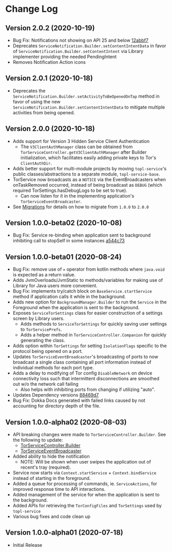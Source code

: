 # Change Log

## Version 2.0.2 (2020-10-19)
 - Bug Fix: Notifications not showing on API 25 and below [12abbf7](https://github.com/05nelsonm/TorOnionProxyLibrary-Android/commit/12abbf7faec781cb2c9b0a9babf3fe0e3d6cb352)
 - Deprecates `ServiceNotification.Builder.setContentIntentData` in favor of
 `ServiceNotification.Builder.setContentIntent` via Library implementer providing the needed PendingIntent
 - Removes Notification Action icons

## Version 2.0.1 (2020-10-18)
 - Deprecates the `ServiceNotification.Builder.setActivityToBeOpenedOnTap` method in favor of using
 the new `ServiceNotification.Builder.setContentIntentData` to mitigate multiple activities from
 being opened.

## Version 2.0.0 (2020-10-18)
 - Adds support for Version 3 Hidden Service Client Authentication
     - The `V3ClientAuthManager` class can be obtained from `TorServiceController.getV3ClientAuthManager`
     after Builder initialization, which facilitates easily adding private keys to Tor's `ClientAuthDir`.
 - Adds better support for multi-module projects by moving `topl-service`'s public
 classes/abstractions to a separate module, `topl-service-base`.
 - TorService now broadcasts as a `NOTICE` via the EventBroadcasters when onTaskRemoved occurred,
 instead of being broadcast as `DEBUG` (which required TorSettings.hasDebugLogs to be set to true).
     - Can now listen for it in the implementing application's `TorServiceEventBroadcaster`.
 - See [Migrations](./migration.md) for details on how to migrate from `1.0.0` to `2.0.0`

## Version 1.0.0-beta02 (2020-10-08)
 - Bug Fix: Service re-binding when application sent to background inhibiting call to stopSelf in 
 some instances [a544c73](https://github.com/05nelsonm/TorOnionProxyLibrary-Android/pull/85/commits/a544c73a7c28211c75063df6af30001f2ec1c071)

## Version 1.0.0-beta01 (2020-08-24)
 - Bug Fix: remove use of `=` operator from kotlin methods where `java.void` is expected as a return value.
 - Adds JvmOverloads/JvmStatic to methods/variables for making use of Library for Java users more convenient.
 - Bug Fix: implements try/catch block on `BaseService.startService` method if application calls it while in the background.
 - Adds new option for `BackgroundManager.Builder` to run the `Service` in the Foreground when the application is sent 
 to the background.
 - Exposes `ServiceTorSettings` class for easier construction of a settings screen by Library users.
     - Adds methods to `ServiceTorSettings` for quickly saving user settings to `TorServicePrefs`.
     - Adds a helper method in `TorServiceController.Companion` for quickly generating the class.
 - Adds option within `TorSettings` for setting `IsolationFlags` specific to the protocol being opened on a port.
 - Updates `TorServiceEventBroadcaster`'s broadcasting of ports to now broadcast a single class containing 
 all port information instead of individual methods for each port type.
 - Adds a delay to modifying of Tor config `DisableNetwork` on device connectivity loss such that
 intermittent disconnections are smoothed out w/o the network call failing
     - Also helps with inhibiting ports from changing if utilizing "auto".
 - Updates Dependency versions [88469d7](https://github.com/05nelsonm/TorOnionProxyLibrary-Android/commit/88469d7028020097624cc7cad9b1a616088d07e8)
 - Bug Fix: Dokka Docs generated with failed links caused by not accounting for directory depth of the file.

## Version 1.0.0-alpha02 (2020-08-03)
 - API breaking changes were made to `TorServiceController.Builder`. See the following to update:
     - [TorServiceController.Builder](./topl-service/io.matthewnelson.topl_service/-tor-service-controller/-builder/index.md)
     - [TorServiceEventBroadcaster](./topl-service-base/io.matthewnelson.topl_service_base/-tor-service-event-broadcaster/index.md)
 - Added ability to hide the notification
     - NOTE: Will be shown when user swipes the application out of recent's tray (required).
 - Service now starts via `Context.startService` + `Context.bindService` instead of starting
 in the foreground.
 - Added a queue for processing of commands, ie. `ServiceActions`, for improved response time to 
 API interactions.
 - Added management of the service for when the application is sent to the background.
 - Added APIs for retrieving the `TorConfigFiles` and `TorSettings` used by `topl-service`
 - Various bug fixes and code clean up

## Version 1.0.0-alpha01 (2020-07-18)
 - Initial Release